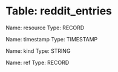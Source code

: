 Table: reddit_entries
=====================

Name: resource
Type: RECORD

Name: timestamp
Type: TIMESTAMP

Name: kind
Type: STRING

Name: ref
Type: RECORD

